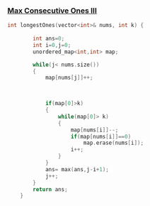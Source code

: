 <h3><a href="https://leetcode.com/problems/max-consecutive-ones-iii/">Max Consecutive Ones III</a></h3>

```cpp
int longestOnes(vector<int>& nums, int k) {
        
        int ans=0;
        int i=0,j=0;
        unordered_map<int,int> map;

        while(j< nums.size())
        {
            map[nums[j]]++;

            

            if(map[0]>k)
            {
                while(map[0]> k)
                {
                    map[nums[i]]--;
                    if(map[nums[i]]==0)
                        map.erase(nums[i]);
                    i++;    
                }
            }
            ans= max(ans,j-i+1);
            j++;
        }
        return ans;
    }
